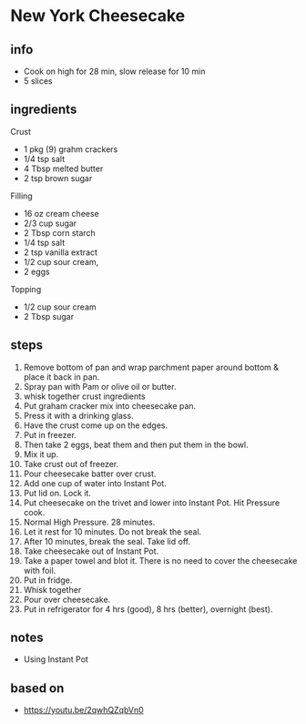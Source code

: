 # New York Cheesecake 

## info  
* Cook on high for 28 min, slow release for 10 min
* 5 slices
## ingredients
Crust
* 1 pkg (9) grahm crackers
* 1/4 tsp salt
* 4 Tbsp melted butter
* 2 tsp brown sugar

Filling
* 16 oz cream cheese
* 2/3 cup sugar
* 2 Tbsp corn starch
* 1/4 tsp salt
* 2 tsp vanilla extract
* 1/2 cup sour cream, 
* 2 eggs

Topping
* 1/2 cup sour cream
* 2 Tbsp sugar

## steps  
1. Remove bottom of pan and wrap parchment paper around bottom & place it back in pan. 
2. Spray pan with Pam or olive oil or butter.
3. whisk together crust ingredients
4. Put graham cracker mix into cheesecake pan.
5. Press it with a drinking glass. 
6. Have the crust come up on the edges. 
7. Put in freezer.
8. Then take 2 eggs, beat them and then put them in the bowl.
9. Mix it up.
10. Take crust out of freezer. 
11. Pour cheesecake batter over crust.
12. Add one cup of water into Instant Pot.
13. Put lid on. Lock it.
14. Put cheesecake on the trivet and lower into Instant Pot. Hit Pressure cook.
15. Normal High Pressure. 28 minutes.
16. Let it rest for 10 minutes. Do not break the seal.
17. After 10 minutes, break the seal. Take lid off.
18. Take cheesecake out of Instant Pot.
19. Take a paper towel and blot it. There is no need to cover the cheesecake with foil.
20. Put in fridge.
21. Whisk together
22. Pour over cheesecake.
23. Put in refrigerator for 4 hrs (good), 8 hrs (better), overnight (best).


## notes  
* Using Instant Pot

## based on  
* https://youtu.be/2qwhQZqbVn0
